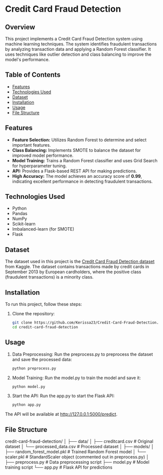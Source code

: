 # Credit Card Fraud Detection

## Overview
This project implements a Credit Card Fraud Detection system using machine learning techniques. The system identifies fraudulent transactions by analyzing transaction data and applying a Random Forest classifier. It uses techniques like outlier detection and class balancing to improve the model's performance.

## Table of Contents
- [Features](#features)
- [Technologies Used](#technologies-used)
- [Dataset](#dataset)
- [Installation](#installation)
- [Usage](#usage)
- [File Structure](#file-structure)

## Features
- **Feature Selection:** Utilizes Random Forest to determine and select important features.
- **Class Balancing:** Implements SMOTE to balance the dataset for improved model performance.
- **Model Training:** Trains a Random Forest classifier and uses Grid Search for hyperparameter tuning.
- **API:** Provides a Flask-based REST API for making predictions.
- **High Accuracy:** The model achieves an accuracy score of **0.99**, indicating excellent performance in detecting fraudulent transactions.

## Technologies Used
- Python
- Pandas
- NumPy
- Scikit-learn
- Imbalanced-learn (for SMOTE)
- Flask
  
## Dataset
The dataset used in this project is the [Credit Card Fraud Detection dataset](https://www.kaggle.com/datasets/mlg-ulb/creditcardfraud) from Kaggle. The dataset contains transactions made by credit cards in September 2013 by European cardholders, where the positive class (fraudulent transactions) is a minority class.

## Installation
To run this project, follow these steps:

1. Clone the repository:
   ```bash
   git clone https://github.com/Kerissa23/Credit-Card-Fraud-Detection.git
   cd credit-card-fraud-detection

## Usage
1. Data Preprocessing:
   Run the preprocess.py to preprocess the dataset and save the processed data:
   ```bash
   python preprocess.py
2. Model Training:
   Run the model.py to train the model and save it:
   ```bash
   python model.py
3. Start the API:
   Run the app.py to start the Flask API:
   ```bash
   python app.py
  The API will be available at http://127.0.0.1:5000/predict.

## File Structure
credit-card-fraud-detection/
│
├── data/
│   ├── creditcard.csv          # Original dataset
│   └── processed_data.csv      # Processed dataset
│
├── models/
│   ├── random_forest_model.pkl  # Trained Random Forest model
│   └── scaler.pkl               # StandardScaler object (commented out in preprocess.py)
│
├── preprocess.py                # Data preprocessing script
├── model.py                     # Model training script
└── app.py                       # Flask API for predictions
